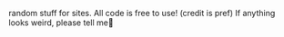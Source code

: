 random stuff for sites. All code is free to use! (credit is pref)
If anything looks weird, please tell me🙏
